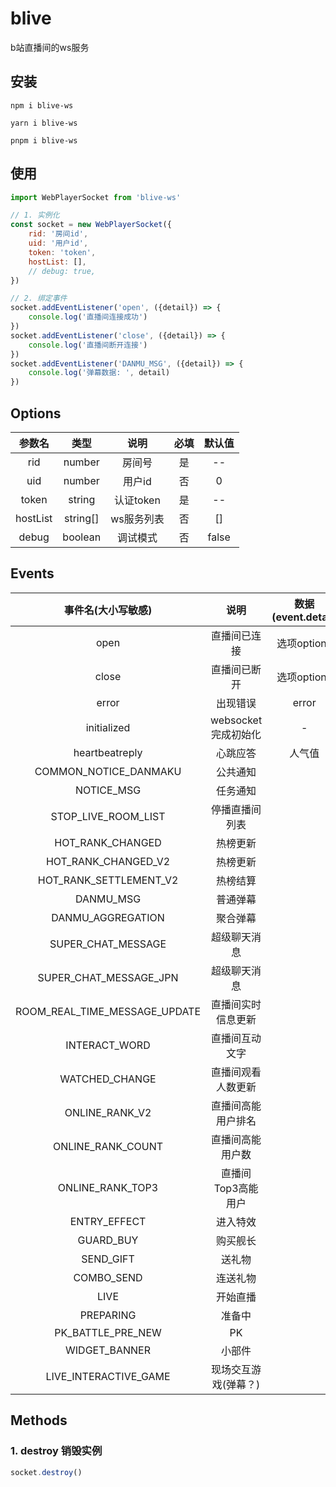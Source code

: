 # blive

b站直播间的ws服务

## 安装

```shell
npm i blive-ws
```

```shell
yarn i blive-ws
```

```shell
pnpm i blive-ws
```

## 使用

```js
import WebPlayerSocket from 'blive-ws'

// 1. 实例化
const socket = new WebPlayerSocket({
    rid: '房间id',
    uid: '用户id',
    token: 'token',
    hostList: [],
    // debug: true,
})

// 2. 绑定事件
socket.addEventListener('open', ({detail}) => {
    console.log('直播间连接成功')
})
socket.addEventListener('close', ({detail}) => {
    console.log('直播间断开连接')
})
socket.addEventListener('DANMU_MSG', ({detail}) => {
    console.log('弹幕数据: ', detail)
})
```

## Options

| 参数名 |   类型   | 说明  | 必填  | 默认值 |
|:---:|:------:|:---:|:---:|:---:|
| rid | number | 房间号 |  是  | --  |
| uid | number | 用户id | 否 |  0  |
| token | string | 认证token | 是 | --  |
| hostList | string[] | ws服务列表 | 否 | [] |
| debug | boolean | 调试模式 | 否 | false |

## Events

|          事件名(大小写敏感)           |       说明       | 数据(event.detail) |
|:-----------------------------:|:--------------:|:----------------:|
|             open              |     直播间已连接     |    选项options     |
|             close             |     直播间已断开     |    选项options     |
|             error             |      出现错误      |      error       |
|          initialized          | websocket完成初始化 |        -         |
|        heartbeatreply         |      心跳应答      |       人气值        |
|     COMMON_NOTICE_DANMAKU     |      公共通知      |                  |
|          NOTICE_MSG           |      任务通知      |                  |
|      STOP_LIVE_ROOM_LIST      |    停播直播间列表     |                  |
|       HOT_RANK_CHANGED        |      热榜更新      |                  |
|      HOT_RANK_CHANGED_V2      |      热榜更新      |                  |
|    HOT_RANK_SETTLEMENT_V2     |      热榜结算      |                  |
|           DANMU_MSG           |      普通弹幕      |                  |
|       DANMU_AGGREGATION       |      聚合弹幕      |                  |
|      SUPER_CHAT_MESSAGE       |     超级聊天消息     |                  |
|    SUPER_CHAT_MESSAGE_JPN     |     超级聊天消息     |                  |
| ROOM_REAL_TIME_MESSAGE_UPDATE |   直播间实时信息更新    |                  |
|         INTERACT_WORD         |    直播间互动文字     |                  |
|        WATCHED_CHANGE         |   直播间观看人数更新    |                  |
|        ONLINE_RANK_V2         |   直播间高能用户排名    |                  |
|       ONLINE_RANK_COUNT       |    直播间高能用户数    |                  |
|       ONLINE_RANK_TOP3        |  直播间Top3高能用户   |                  |
|         ENTRY_EFFECT          |      进入特效      |                  |
|           GUARD_BUY           |      购买舰长      |                  |
|           SEND_GIFT           |      送礼物       |                  |
|          COMBO_SEND           |      连送礼物      |                  |
|             LIVE              |      开始直播      |                  |
|           PREPARING           |      准备中       |                  |
|       PK_BATTLE_PRE_NEW       |       PK       |                  |
|         WIDGET_BANNER         |   小部件          |                  |
|     LIVE_INTERACTIVE_GAME     |  现场交互游戏(弹幕？)   |                  |

## Methods

### 1. destroy 销毁实例
```js
socket.destroy()
```
